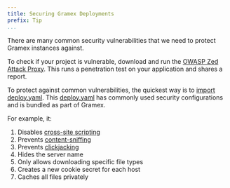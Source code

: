 ```yaml
---
title: Securing Gramex Deployments
prefix: Tip
...
```


There are many common security vulnerabilities that we need to protect Gramex instances against.

To check if your project is vulnerable, download and run the
[OWASP Zed Attack Proxy](https://www.owasp.org/index.php/OWASP_Zed_Attack_Proxy_Project).
This runs a penetration test on your application and shares a report.

To protect against common vulnerabilities, the quickest way is to [import deploy.yaml](../deploy/#security).
This [deploy.yaml](https://github.com/gramener/gramex/blob/master/gramex/deploy.yaml)
has commonly used security configurations and is bundled as part of Gramex.

For example, it:

1. Disables [cross-site scripting](https://www.owasp.org/index.php/Cross-site_Scripting_(XSS))
2. Prevents [content-sniffing](https://dunnesec.com/category/attacks-defence/content-sniffing/)
3. Prevents [clickjacking](https://www.owasp.org/index.php/Clickjacking)
4. Hides the server name
5. Only allows downloading specific file types
6. Creates a new cookie secret for each host
7. Caches all files privately
